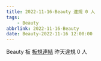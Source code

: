 ```yaml
---
title: 2022-11-16-Beauty 違規 0 人
tags:
    - Beauty
abbrlink: 2022-11-16-Beauty
date: Beauty-2022-11-16 12:00:00
---
```

Beauty 板 [板規連結](https://www.ptt.cc/bbs/Beauty/M.1630069980.A.84B.html)
昨天違規 0 人
